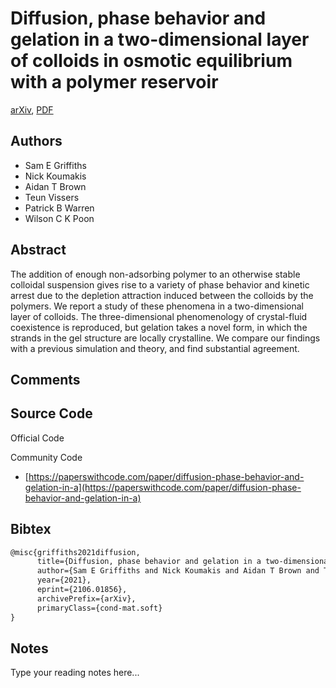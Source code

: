 
# Diffusion, phase behavior and gelation in a two-dimensional layer of colloids in osmotic equilibrium with a polymer reservoir

[arXiv](https://arxiv.org/abs/2106.01856), [PDF](https://arxiv.org/pdf/2106.01856.pdf)

## Authors

- Sam E Griffiths
- Nick Koumakis
- Aidan T Brown
- Teun Vissers
- Patrick B Warren
- Wilson C K Poon

## Abstract

The addition of enough non-adsorbing polymer to an otherwise stable colloidal suspension gives rise to a variety of phase behavior and kinetic arrest due to the depletion attraction induced between the colloids by the polymers. We report a study of these phenomena in a two-dimensional layer of colloids. The three-dimensional phenomenology of crystal-fluid coexistence is reproduced, but gelation takes a novel form, in which the strands in the gel structure are locally crystalline. We compare our findings with a previous simulation and theory, and find substantial agreement.

## Comments



## Source Code

Official Code



Community Code

- [https://paperswithcode.com/paper/diffusion-phase-behavior-and-gelation-in-a](https://paperswithcode.com/paper/diffusion-phase-behavior-and-gelation-in-a)

## Bibtex

```tex
@misc{griffiths2021diffusion,
      title={Diffusion, phase behavior and gelation in a two-dimensional layer of colloids in osmotic equilibrium with a polymer reservoir}, 
      author={Sam E Griffiths and Nick Koumakis and Aidan T Brown and Teun Vissers and Patrick B Warren and Wilson C K Poon},
      year={2021},
      eprint={2106.01856},
      archivePrefix={arXiv},
      primaryClass={cond-mat.soft}
}
```

## Notes

Type your reading notes here...

